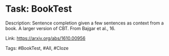 Task: BookTest
===============
Description: Sentence completion given a few sentences as context from a book. A larger version of CBT. From Bajgar et al., 16.

Link: https://arxiv.org/abs/1610.00956

Tags: #BookTest, #All, #Cloze
